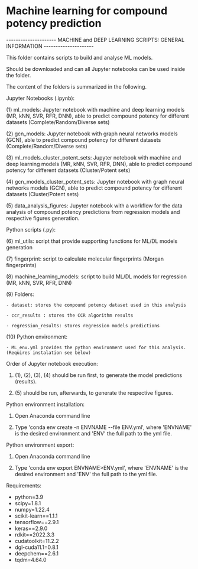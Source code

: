 # Machine learning for compound potency prediction

--------------------- MACHINE and DEEP LEARNING SCRIPTS: GENERAL INFORMATION  ---------------------

This folder contains scripts to build and analyse ML models. 

Should be downloaded and can all Jupyter notebooks can be used inside the folder.


The content of the folders is summarized in the following.

Jupyter Notebooks (.ipynb):

(1) ml_models: Jupyter notebook with machine and deep learning models (MR, kNN, SVR, RFR, DNN), 
able to predict compound potency for different datasets (Complete/Random/Diverse sets)

(2) gcn_models: Jupyter notebook with graph neural networks models (GCN), able to predict 
compound potency for different datasets (Complete/Random/Diverse sets)

(3) ml_models_cluster_potent_sets: Jupyter notebook with machine and deep learning models 
(MR, kNN, SVR, RFR, DNN), able to predict compound potency for different datasets (Cluster/Potent sets)

(4) gcn_models_cluster_potent_sets: Jupyter notebook with graph neural networks models (GCN), 
able to predict compound potency for different datasets (Cluster/Potent sets)

(5) data_analysis_figures: Jupyter notebook with a workflow for the data analysis of compound potency 
predictions from regression models and respective figures generation.


Python scripts (.py):

(6) ml_utils: script that provide supporting functions for ML/DL models generation

(7) fingerprint: script to calculate molecular fingerprints (Morgan fingerprints)

(8) machine_learning_models: script to build ML/DL models for regression (MR, kNN, SVR, RFR, DNN)


(9) Folders:
	
	- dataset: stores the compound potency dataset used in this analysis

	- ccr_results : stores the CCR algorithm results

	- regression_results: stores regression models predictions


(10) Python environment:

	- ML_env.yml provides the python environment used for this analysis. (Requires instalation see below)


Order of Jupyter notebook execution:

1. (1), (2), (3), (4) should be run first, to generate the model predictions (results).

2. (5) should be run, afterwards, to generate the respective figures. 



Python environment installation:

1. Open Anaconda command line

2. Type 'conda env create -n ENVNAME --file ENV.yml', where 'ENVNAME' is the desired environment and 'ENV' the full path to the yml file.


Python environment export:

1. Open Anaconda command line

2. Type 'conda env export ENVNAME>ENV.yml', where 'ENVNAME' is the desired environment and 'ENV' the full path to the yml file.


Requirements:

- python=3.9
- scipy=1.8.1
- numpy=1.22.4
- scikit-learn==1.1.1
- tensorflow==2.9.1
- keras==2.9.0
- rdkit==2022.3.3
- cudatoolkit=11.2.2
- dgl-cuda11.1=0.8.1
- deepchem==2.6.1
- tqdm=4.64.0

